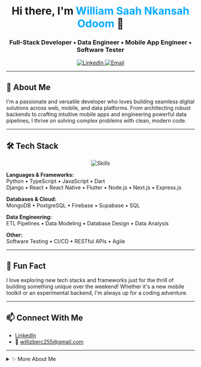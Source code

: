 

<h1 align="center">Hi there, I'm <span style="color:#00aaff">William Saah Nkansah Odoom</span> 👋</h1>
<h3 align="center">Full-Stack Developer • Data Engineer • Mobile App Engineer • Software Tester</h3>

<p align="center">
  <a href="https://www.linkedin.com/in/william-odoom-600949220/" target="_blank">
    <img src="https://img.shields.io/badge/LinkedIn-blue?style=flat&logo=linkedin" alt="LinkedIn"/>
  </a>
  <a href="mailto:willizberc255@gmail.com">
    <img src="https://img.shields.io/badge/Email-D14836?style=flat&logo=gmail&logoColor=white" alt="Email"/>
  </a>
</p>

---

## 🌟 About Me

I'm a passionate and versatile developer who loves building seamless digital solutions across web, mobile, and data platforms. From architecting robust backends to crafting intuitive mobile apps and engineering powerful data pipelines, I thrive on solving complex problems with clean, modern code.

---

## 🛠 Tech Stack

<div align="center">
  
  <img src="https://skillicons.dev/icons?i=python,django,react,nestjs,flutter,typescript,nodejs,express,nextjs,mongodb,postgres,firebase,supabase&perline=8" alt="Skills" />
  
</div>

**Languages & Frameworks:**  
Python • TypeScript • JavaScript • Dart  
Django • React • React Native • Flutter • Node.js • Next.js • Express.js

**Databases & Cloud:**  
MongoDB • PostgreSQL • Firebase • Supabase • SQL

**Data Engineering:**  
ETL Pipelines • Data Modeling • Database Design • Data Analysis

**Other:**  
Software Testing • CI/CD • RESTful APIs • Agile

---

## 🚀 Fun Fact

I love exploring new tech stacks and frameworks just for the thrill of building something unique over the weekend! Whether it's a new mobile toolkit or an experimental backend, I'm always up for a coding adventure.

---

## 📫 Connect With Me

- [LinkedIn](https://www.linkedin.com/in/william-odoom-600949220/)
- 📧 willizberc255@gmail.com

---

<details>
  <summary>✨ More About Me</summary>
  <ul>
    <li>🔭 Always working on something new and impactful</li>
    <li>💬 Happy to collaborate on open-source and creative projects</li>
    <li>🌱 Currently deepening my expertise in cloud data engineering</li>
    <li>🌍 Based in Ghana, building solutions for a global audience</li>
  </ul>
</details>

<!--
![Profile Banner](image1)
-->
